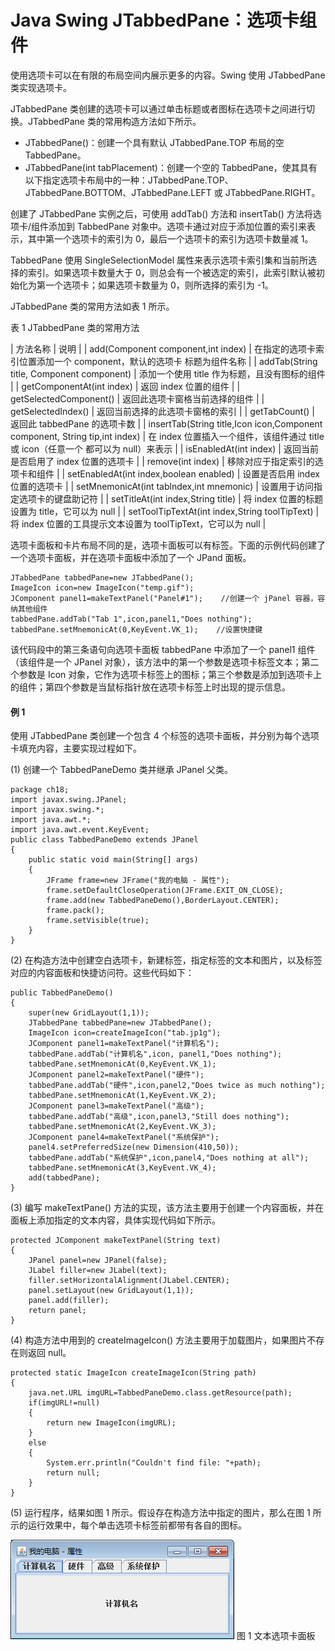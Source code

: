 # Java Swing JTabbedPane：选项卡组件

使用选项卡可以在有限的布局空间内展示更多的内容。Swing 使用 JTabbedPane 类实现选项卡。

JTabbedPane 类创建的选项卡可以通过单击标题或者图标在选项卡之间进行切换。JTabbedPane 类的常用构造方法如下所示。

*   JTabbedPane()：创建一个具有默认 JTabbedPane.TOP 布局的空 TabbedPane。
*   JTabbedPane(int tabPlacement)：创建一个空的 TabbedPane，使其具有以下指定选项卡布局中的一种：JTabbedPane.TOP、JTabbedPane.BOTTOM、JTabbedPane.LEFT 或 JTabbedPane.RIGHT。

创建了 JTabbedPane 实例之后，可使用 addTab() 方法和 insertTab() 方法将选项卡/组件添加到 TabbedPane 对象中。选项卡通过对应于添加位置的索引来表示，其中第一个选项卡的索引为 0，最后一个选项卡的索引为选项卡数量减 1。

TabbedPane 使用 SingleSelectionModel 属性来表示选项卡索引集和当前所选择的索引。如果选项卡数量大于 0，则总会有一个被选定的索引，此索引默认被初始化为第一个选项卡；如果选项卡数量为 0，则所选择的索引为 -1。

JTabbedPane 类的常用方法如表 1 所示。

表 1 JTabbedPane 类的常用方法

| 方法名称 | 说明 |
| add(Component component,int index) | 在指定的选项卡索引位置添加一个 component，默认的选项卡 标题为组件名称 |
| addTab(String title, Component component) | 添加一个使用 title 作为标题，且没有图标的组件 |
| getComponentAt(int index) | 返回 index 位置的组件 |
| getSelectedComponent() | 返回此选项卡窗格当前选择的组件 |
| getSelectedIndex() | 返回当前选择的此选项卡窗格的索引 |
| getTabCount() | 返回此 tabbedPane 的选项卡数 |
| insertTab(String title,Icon icon,Component component, String tip,int index) | 在 index 位置插入一个组件，该组件通过 title 或 icon（任意一个 都可以为 null）来表示 |
| isEnabledAt(int index) | 返回当前是否启用了 index 位置的选项卡 |
| remove(int index) | 移除对应于指定索引的选项卡和组件 |
| setEnabledAt(int index,boolean enabled) | 设置是否启用 index 位置的选项卡 |
| setMnemonicAt(int tablndex,int mnemonic) | 设置用于访问指定选项卡的键盘助记符 |
| setTitleAt(int index,String title) | 将 index 位置的标题设置为 title，它可以为 null |
| setToolTipTextAt(int index,String toolTipText) | 将 index 位置的工具提示文本设置为 toolTipText，它可以为 null |

选项卡面板和卡片布局不同的是，选项卡面板可以有标签。下面的示例代码创建了一个选项卡面板，并在选项卡面板中添加了一个 JPand 面板。

```
JTabbedPane tabbedPane=new JTabbedPane();
ImageIcon icon=new ImageIcon("temp.gif");
JComponent panel1=makeTextPanel("Panel#1");    //创建一个 jPanel 容器，容纳其他组件
tabbedPane.addTab("Tab 1",icon,panel1,"Does nothing");
tabbedPane.setMnemonicAt(0,KeyEvent.VK_1);    //设置快捷键
```

该代码段中的第三条语句向选项卡面板 tabbedPane 中添加了一个 panel1 组件（该组件是一个 JPanel 对象），该方法中的第一个参数是选项卡标签文本；第二个参数是 Icon 对象，它作为选项卡标签上的图标；第三个参数是添加到选项卡上的组件；第四个参数是当鼠标指针放在选项卡标签上时出现的提示信息。

#### 例 1

使用 JTabbedPane 类创建一个包含 4 个标签的选项卡面板，并分别为每个选项卡填充内容，主要实现过程如下。

(1) 创建一个 TabbedPaneDemo 类并继承 JPanel 父类。

```
package ch18;
import javax.swing.JPanel;
import javax.swing.*;
import java.awt.*;
import java.awt.event.KeyEvent;
public class TabbedPaneDemo extends JPanel
{
    public static void main(String[] args)
    {
        JFrame frame=new JFrame("我的电脑 - 属性");
        frame.setDefaultCloseOperation(JFrame.EXIT_ON_CLOSE);
        frame.add(new TabbedPaneDemo(),BorderLayout.CENTER);
        frame.pack();
        frame.setVisible(true);
    }
}
```

(2) 在构造方法中创建空白选项卡，新建标签，指定标签的文本和图片，以及标签对应的内容面板和快捷访问符。这些代码如下：

```
public TabbedPaneDemo()
{
    super(new GridLayout(1,1));
    JTabbedPane tabbedPane=new JTabbedPane();
    ImageIcon icon=createImageIcon("tab.jp1g");
    JComponent panel1=makeTextPanel("计算机名");
    tabbedPane.addTab("计算机名",icon, panel1,"Does nothing");
    tabbedPane.setMnemonicAt(0,KeyEvent.VK_1);
    JComponent panel2=makeTextPanel("硬件");
    tabbedPane.addTab("硬件",icon,panel2,"Does twice as much nothing");
    tabbedPane.setMnemonicAt(1,KeyEvent.VK_2);
    JComponent panel3=makeTextPanel("高级");
    tabbedPane.addTab("高级",icon,panel3,"Still does nothing");
    tabbedPane.setMnemonicAt(2,KeyEvent.VK_3);
    JComponent panel4=makeTextPanel("系统保护");
    panel4.setPreferredSize(new Dimension(410,50));
    tabbedPane.addTab("系统保护",icon,panel4,"Does nothing at all");
    tabbedPane.setMnemonicAt(3,KeyEvent.VK_4);
    add(tabbedPane);
}
```

(3) 编写 makeTextPane() 方法的实现，该方法主要用于创建一个内容面板，并在面板上添加指定的文本内容，具体实现代码如下所示。

```
protected JComponent makeTextPanel(String text)
{
    JPanel panel=new JPanel(false);
    JLabel filler=new JLabel(text);
    filler.setHorizontalAlignment(JLabel.CENTER);
    panel.setLayout(new GridLayout(1,1));
    panel.add(filler);
    return panel;
}
```

(4) 构造方法中用到的 createImageIcon() 方法主要用于加载图片，如果图片不存在则返回 null。

```
protected static ImageIcon createImageIcon(String path)
{
    java.net.URL imgURL=TabbedPaneDemo.class.getResource(path);
    if(imgURL!=null)
    {
        return new ImageIcon(imgURL);
    }
    else
    {
        System.err.println("Couldn't find file: "+path);
        return null;
    }
}
```

(5) 运行程序，结果如图 1 所示。假设存在构造方法中指定的图片，那么在图 1 所示的运行效果中，每个单击选项卡标签前都带有各自的图标。

![文本选项卡面板](img/01bb5f663598429bc68e7f4a9abcf333.jpg)
图 1 文本选项卡面板
